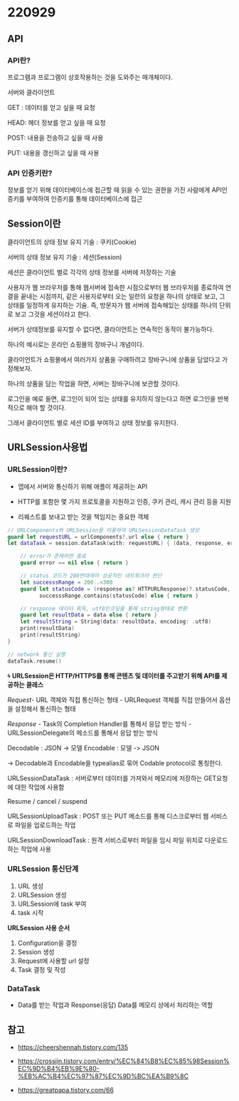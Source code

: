 # 220929

## API

### API란?

프로그램과 프로그램이 상호작용하는 것을 도와주는 매개체이다. 

서버와 클라이언트

GET : 데이터를 얻고 싶을 때 요청

HEAD: 헤더 정보를 얻고 싶을 때 요청

POST: 내용을 전송하고 싶을 때 사용

PUT: 내용을 갱신하고 싶을 때 사용



### API 인증키란?

정보를 얻기 위해 데이터베이스에 접근할 때 읽을 수 있는 권한을 가진 사람에게 API인증키를 부여하여 인증키를 통해 데이터베이스에 접근



## Session이란

클라이언트의 상태 정보 유지 기술 : 쿠키(Cookie)

서버의 상태 정보 유지 기술 : 세션(Session)

세션은 클라이언트 별로 각각의 상태 정보를 서버에 저장하는 기술

사용자가 웹 브라우저를 통해 웹서버에 접속한 시점으로부터 웹 브라우저를 종료하여 연결을 끝내는 시점까지, 같은 사용자로부터 오는 일련의 요청을 하나의 상태로 보고, 그 상태를 일정하게 유지하는 기술.
즉, 방문자가 웹 서버에 접속해있는 상태를 하나의 단위로 보고 그것을 세션이라고 한다.



서버가 상태정보를 유지할 수 없다면, 클라이언트는 연속적인 동작이 불가능하다.

하나의 예시로는 온라인 쇼핑몰의 장바구니 개념이다.

클라이언트가 쇼핑몰에서 여러가지 상품을 구매하려고 장바구니에 상품을 담았다고 가정해보자.

하나의 상품을 담는 작업을 하면, 서버는 장바구니에 보관할 것이다. 

로그인을 예로 들면, 로그인이 되어 있는 상태를 유지하지 않는다고 하면 로그인을 반복적으로 해야 할 것이다. 

그래서 클라이언트 별로 세션 ID를 부여하고 상태 정보를 유지한다.

## URLSession사용법

### URLSession이란?

- 앱에서 서버와 통신하기 위해 애플이 제공하는 API

- HTTP를 포함한 몇 가지 프로토콜을 지원하고 인증, 쿠키 관리, 캐시 관리 등을 지원 

- 리퀘스트를 보내고 받는 것을 책임지는 중요한 객체



```swift
// URLComponents와 URLSession을 이용하여 URLSessionDataTask 생성
guard let requestURL = urlComponents?.url else { return }
let dataTask = session.dataTask(with: requestURL) { (data, response, error) in

    // error가 존재하면 종료
    guard error == nil else { return }

    // status 코드가 200번대여야 성공적인 네트워크라 판단
    let successsRange = 200..<300
    guard let statusCode = (response as? HTTPURLResponse)?.statusCode,
          successsRange.contains(statusCode) else { return }

    // response 데이터 획득, utf8인코딩을 통해 string형태로 변환
    guard let resultData = data else { return }
    let resultString = String(data: resultData, encoding: .utf8)
    print(resultData)
    print(resultString)
}

// network 통신 실행
dataTask.resume()
```



🌀 **URLSession은 HTTP/HTTPS를 통해 콘텐츠 및 데이터를 주고받기 위해 API를 제공하는 클래스**

*Request*\- URL 객체와 직접 통신하는 형태
\- URLRequest 객체를 직접 만들어서 옵션을 설정해서 통신하는 형태

 *Response*
\- Task의 Completion Handler를 통해서 응답 받는 방식
\- URLSessionDelegate의 메소드를 통해서 응답 받는 방식



Decodable : JSON -> 모델
Encodable : 모델 -> JSON

→ Decodable과 Encodable을 typealias로 묶어 Codable protocol로 통칭한다.




URLSessionDataTask : 서버로부터 데이터를 가져와서 메모리에 저장하는 GET요청에 대한 작업에 사용함 

Resume / cancel / suspend

URLSessionUploadTask : POST 또는 PUT 메소드를 통해 디스크로부터 웹 서비스로 파일을 업로드하는 작업

URLSessionDownloadTask : 원격 서비스로부터 파일을 임시 파일 위치로 다운로드하는 작업에 사용



### URLSession 통신단계

1. URL 생성
2. URLSession 생성
3. URLSession에 task 부여
4. task 시작



**URLSession 사용 순서**

1. Configuration을 결정
2. Session 생성
3. Request에 사용할 url 설정
4. Task 결정 및 작성





### DataTask

- Data를 받는 작업과 Response(응답) Data를 메모리 상에서 처리하는 역할





## 참고

- https://cheershennah.tistory.com/135

- https://crossjin.tistory.com/entry/%EC%84%B8%EC%85%98Session%EC%9D%B4%EB%9E%80-%EB%AC%B4%EC%97%87%EC%9D%BC%EA%B9%8C

- https://greatpapa.tistory.com/66